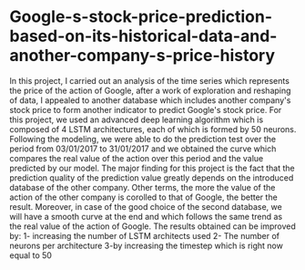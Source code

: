 # Google-s-stock-price-prediction-based-on-its-historical-data-and-another-company-s-price-history
In this project, I carried out an analysis of the time series which represents the price of the action of Google, after a work of exploration and reshaping of data,
I appealed to another database which includes another company's stock price to form another indicator to predict Google's stock price.
For this project, we used an advanced deep learning algorithm which is composed of 4 LSTM architectures, each of which is formed by 50 neurons. 
Following the modeling, we were able to do the prediction test over the period from 03/01/2017 to 31/01/2017 and we obtained the curve which compares the real value of the action over this period and the value predicted by our model. 
The major finding for this project is the fact that the prediction quality of the prediction value greatly depends on the introduced database of the other company.
Other terms, the more the value of the action of the other company is corolled to that of Google, the better the result. 
Moreover, in case of the good choice of the second database, we will have a smooth curve at the end and which follows the same trend as the real value of the action of Google. 
The results obtained can be improved by: 
1- increasing the number of LSTM architects used 
2- The number of neurons per architecture 
3-by increasing the timestep which is right now equal to 50
